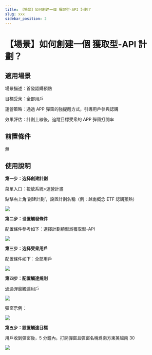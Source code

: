 ```yaml
---
title: 【場景】如何創建一個 獲取型-API 計劃？
slug: xxx
sidebar_position: 2
---
```



# 【場景】如何創建一個 獲取型-API 計劃？

## 適用場景

場景描述：首發認購預熱

目標受衆：全部用戶

運營策略：通過 APP 彈窗的強提醒方式，引導用戶參與認購

效果評估：計劃上線後，追蹤目標受衆的 APP 彈窗打開率

## 前置條件

無

## 使用說明

**第一步：选择創建計劃**

菜單入口：投放系統&gt;運營計畫

點擊右上角‘創建計劃’，設置計劃名稱（例：越南概念 ETF 認購預熱）

<img src="/assets/JtTLbo8a1oSayOx8CUxct7aCnyd.png"/>

**第二步：设置觸發條件**

配置條件參考如下：選擇計劃類型爲獲取型-API

<img src="/assets/EJa8bhlzkorCN7xZZHic8DGbnGe.png"/>

**第三步：选择受衆用戶**

配置條件如下：全部用戶

<img src="/assets/YhWzbTkfSo2EnbxE34pcB1RHnMh.png"/>

**第四步：配置觸達規則**

通過彈窗觸達用戶

<img src="/assets/X7Z0bZHmWopyCMxlwKycm5NAnXg.png"/>

彈窗示例：

<img src="/assets/VCkBbVWvFoiMiTxRbwScWj9inUu.jpeg"/>

**第五步：設置觸達目標**

用戶收到彈窗後，5 分鐘內，打開彈窗且彈窗名稱爲南方東英越南 30

<img src="/assets/LAu7bZ23WoTjOsxEv91coh0rnKe.png"/>

